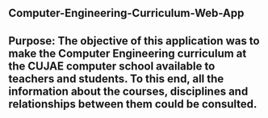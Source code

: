 ## Computer-Engineering-Curriculum-Web-App

## Purpose: The objective of this application was to make the Computer Engineering curriculum at the CUJAE computer school available to teachers and students. To this end, all the information about the courses, disciplines and relationships between them could be consulted.

